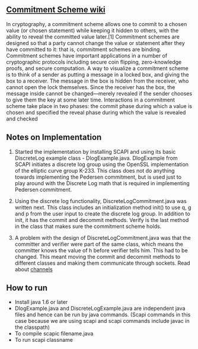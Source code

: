 ## [Commitment Scheme wiki](https://en.wikipedia.org/wiki/Commitment_scheme)
In cryptography, a commitment scheme allows one to commit to a chosen value (or chosen statement) while keeping it hidden to others, with the ability to reveal the committed value later.[1] Commitment schemes are designed so that a party cannot change the value or statement after they have committed to it: that is, commitment schemes are binding. Commitment schemes have important applications in a number of cryptographic protocols including secure coin flipping, zero-knowledge proofs, and secure computation.
A way to visualize a commitment scheme is to think of a sender as putting a message in a locked box, and giving the box to a receiver. The message in the box is hidden from the receiver, who cannot open the lock themselves. Since the receiver has the box, the message inside cannot be changed—merely revealed if the sender chooses to give them the key at some later time.
Interactions in a commitment scheme take place in two phases:
the commit phase during which a value is chosen and specified
the reveal phase during which the value is revealed and checked

## Notes on Implementation

1. Started the implementation by installing SCAPI and using its basic DiscreteLog example class - DlogExample.java. DlogExample from SCAPI initiates a discrete log group using the OpenSSL implementation of the elliptic curve group K-233. This class does not do anything towards implementing the Pedersen commitment, but is used just to play around with the Discrete Log math that is required in implementing Pedersen commitment. 

2. Using the discrete log functionality, DiscreteLogCommitment.java was written next. This class includes an initialization method init() to use q, g and p from the user input to create the discrete log group. In addition to init, it has the commit and decommit methods. Verify is the last method in the class that makes sure the commitment scheme holds. 

3. A problem with the design of DiscreteLogCommitment.java was that the committer and verifier were part of the same class, which means the committer knows the value of h before verifier tells him. This had to be changed. This meant moving the commit and decommit methods to different classes and making them communicate through sockets. Read about [channels](https://github.com/devanharikumar89/crypto/tree/master/channel) 


## How to run

* Install java 1.6 or later
* DlogExample.java and DiscreteLogExample.java are independent java files and hence can be run by java commands. (Scapi commands in this case because we are using scapi and scapi commands include javac in the classpath) 
* To compile scapic filename.java
* To run scapi classname
